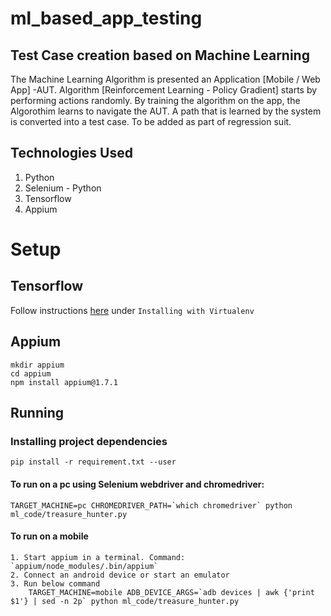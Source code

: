 # ml_based_app_testing

## Test Case creation based on Machine Learning

The Machine Learning Algorithm is presented an Application [Mobile / Web App] -AUT. Algorithm [Reinforcement Learning - Policy Gradient] starts by performing actions randomly. By training the algorithm on the app, the Algorothim learns to navigate the AUT. A path that is learned by the system is converted into a test case. To be added as part of regression suit.


## Technologies Used

1. Python
2. Selenium - Python
3. Tensorflow
4. Appium

# Setup

## Tensorflow

Follow instructions [here](https://www.tensorflow.org/install/install_mac) under `Installing with Virtualenv`

## Appium
```
mkdir appium
cd appium
npm install appium@1.7.1
```

## Running

### Installing project dependencies
    pip install -r requirement.txt --user

#### To run on a pc using Selenium webdriver and chromedriver:

    TARGET_MACHINE=pc CHROMEDRIVER_PATH=`which chromedriver` python ml_code/treasure_hunter.py

#### To run on a mobile 
```
1. Start appium in a terminal. Command: `appium/node_modules/.bin/appium`
2. Connect an android device or start an emulator
3. Run below command    
    TARGET_MACHINE=mobile ADB_DEVICE_ARGS=`adb devices | awk {'print $1'} | sed -n 2p` python ml_code/treasure_hunter.py
```   
